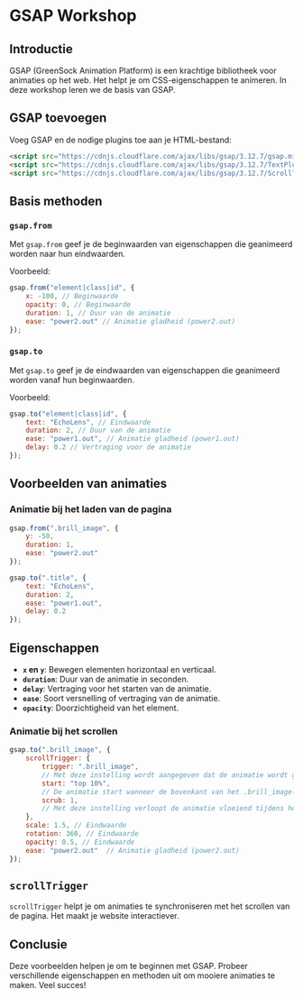 # GSAP Workshop

## Introductie

GSAP (GreenSock Animation Platform) is een krachtige bibliotheek voor animaties op het web. Het helpt je om CSS-eigenschappen te animeren. In deze workshop leren we de basis van GSAP.

## GSAP toevoegen

Voeg GSAP en de nodige plugins toe aan je HTML-bestand:

```html
<script src="https://cdnjs.cloudflare.com/ajax/libs/gsap/3.12.7/gsap.min.js"></script>
<script src="https://cdnjs.cloudflare.com/ajax/libs/gsap/3.12.7/TextPlugin.min.js"></script>
<script src="https://cdnjs.cloudflare.com/ajax/libs/gsap/3.12.7/ScrollTrigger.min.js"></script>
```

## Basis methoden

### `gsap.from`

Met `gsap.from` geef je de beginwaarden van eigenschappen die geanimeerd worden naar hun eindwaarden.

Voorbeeld:

```javascript
gsap.from("element|class|id", {
    x: -100, // Beginwaarde
    opacity: 0, // Beginwaarde
    duration: 1, // Duur van de animatie
    ease: "power2.out" // Animatie gladheid (power2.out)
});
```

### `gsap.to`

Met `gsap.to` geef je de eindwaarden van eigenschappen die geanimeerd worden vanaf hun beginwaarden.

Voorbeeld:

```javascript
gsap.to("element|class|id", {
    text: "EchoLens", // Eindwaarde
    duration: 2, // Duur van de animatie
    ease: "power1.out", // Animatie gladheid (power1.out)
    delay: 0.2 // Vertraging voor de animatie
});
```

## Voorbeelden van animaties

### Animatie bij het laden van de pagina

```javascript
gsap.from(".brill_image", {
    y: -50,
    duration: 1,
    ease: "power2.out"
});

gsap.to(".title", {
    text: "EchoLens",
    duration: 2,
    ease: "power1.out",
    delay: 0.2
});
```

## Eigenschappen

- **`x` en `y`**: Bewegen elementen horizontaal en verticaal.
- **`duration`**: Duur van de animatie in seconden.
- **`delay`**: Vertraging voor het starten van de animatie.
- **`ease`**: Soort versnelling of vertraging van de animatie.
- **`opacity`**: Doorzichtigheid van het element.

### Animatie bij het scrollen

```javascript
gsap.to(".brill_image", {
    scrollTrigger: {
        trigger: ".brill_image", 
        // Met deze instelling wordt aangegeven dat de animatie wordt gestart wanneer een element met de klasse .brill_image in het zichtbaarheidsgebied van het browservenster verschijnt.
        start: "top 10%",
        // De animatie start wanneer de bovenkant van het .brill_image-element 10% van de bovenkant van het browservenster bereikt. Dit betekent dat de animatie start wanneer het element zich op 90% van de bovenkant van het venster bevindt.
        scrub: 1,
        // Met deze instelling verloopt de animatie vloeiend tijdens het scrollen. De waarde 1 betekent dat de animatie precies wordt afgespeeld terwijl u scrolt, zonder vertraging.
    },
    scale: 1.5, // Eindwaarde
    rotation: 360, // Eindwaarde
    opacity: 0.5, // Eindwaarde
    ease: "power2.out"  // Animatie gladheid (power2.out)
});
```

## `scrollTrigger`

`scrollTrigger` helpt je om animaties te synchroniseren met het scrollen van de pagina. Het maakt je website interactiever.

## Conclusie

Deze voorbeelden helpen je om te beginnen met GSAP. Probeer verschillende eigenschappen en methoden uit om mooiere animaties te maken. Veel succes!